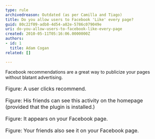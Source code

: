 ```yaml
---
type: rule
archivedreason: Outdated (as per Camilla and Tiago)
title: Do you allow users to Facebook 'Like' every page?
guid: 80c22f09-adb8-4d54-a82e-5786c079049e
uri: do-you-allow-users-to-facebook-like-every-page
created: 2010-05-11T05:16:06.0000000Z
authors:
- id: 1
  title: Adam Cogan
related: []

---
```



Facebook recommendations are a great way to publicize your pages without blatant advertising. 
<br><excerpt class='endintro'></excerpt><br>
<img src="/Communication/RulesToBetterSocialNetworking/PublishingImages/Facebook_Recommend01.jpg" alt="" /> <br><font class="ms-rteCustom-FigureNormal" size="+0">Figure&#58; A user clicks recommend. <br></font><br><img src="/Communication/RulesToBetterSocialNetworking/PublishingImages/Facebook_Recommend02.jpg" alt="" /><br><font class="ms-rteCustom-FigureNormal" size="+0">Figure&#58; His friends can see this activity on the homepage (provided that the plugin is installed.) </font><br><br><img src="/Communication/RulesToBetterSocialNetworking/PublishingImages/Facebook_Recommend03.jpg" alt="" /><br><font class="ms-rteCustom-FigureNormal" size="+0">Figure&#58; It appears on your Facebook page.</font><br><br><img src="/Communication/RulesToBetterSocialNetworking/PublishingImages/Facebook_Recommend04.jpg" alt="" /><br><font class="ms-rteCustom-FigureNormal" size="+0">Figure&#58; Your friends also see it on your Facebook page.</font><br>


